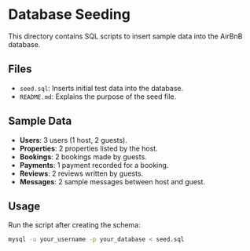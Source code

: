 # Database Seeding

This directory contains SQL scripts to insert sample data into the AirBnB database.

## Files
- `seed.sql`: Inserts initial test data into the database.
- `README.md`: Explains the purpose of the seed file.

## Sample Data
- **Users**: 3 users (1 host, 2 guests).
- **Properties**: 2 properties listed by the host.
- **Bookings**: 2 bookings made by guests.
- **Payments**: 1 payment recorded for a booking.
- **Reviews**: 2 reviews written by guests.
- **Messages**: 2 sample messages between host and guest.

## Usage
Run the script after creating the schema:

```bash
mysql -u your_username -p your_database < seed.sql
